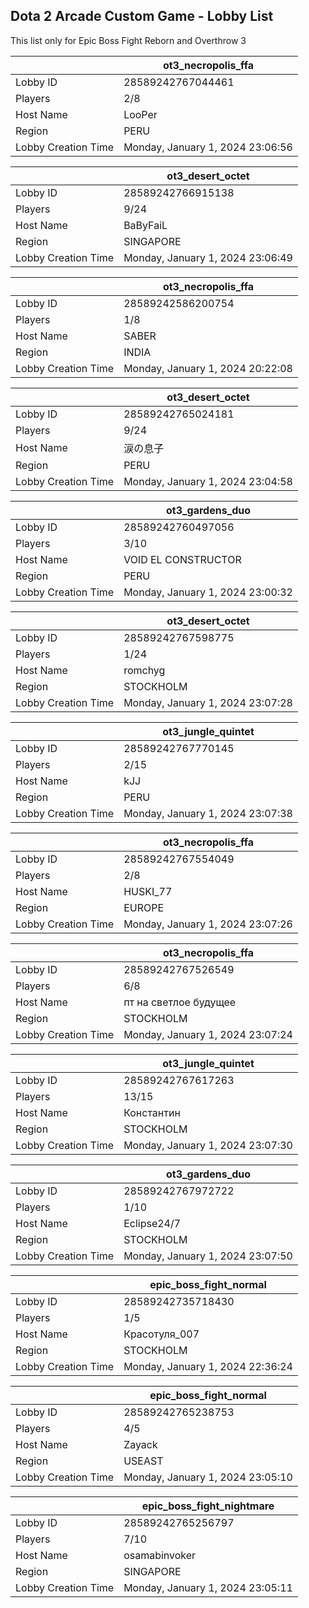 ## Dota 2 Arcade Custom Game - Lobby List

This list only for Epic Boss Fight Reborn and Overthrow 3

|  | ot3_necropolis_ffa |
| ------ | ------ |
| Lobby ID | 28589242767044461 |
| Players | 2/8 |
| Host Name | LooPer |
| Region | PERU |
| Lobby Creation Time | Monday, January 1, 2024 23:06:56 |


|  | ot3_desert_octet |
| ------ | ------ |
| Lobby ID | 28589242766915138 |
| Players | 9/24 |
| Host Name | BaByFaiL |
| Region | SINGAPORE |
| Lobby Creation Time | Monday, January 1, 2024 23:06:49 |


|  | ot3_necropolis_ffa |
| ------ | ------ |
| Lobby ID | 28589242586200754 |
| Players | 1/8 |
| Host Name | SABER |
| Region | INDIA |
| Lobby Creation Time | Monday, January 1, 2024 20:22:08 |


|  | ot3_desert_octet |
| ------ | ------ |
| Lobby ID | 28589242765024181 |
| Players | 9/24 |
| Host Name | 涙の息子 |
| Region | PERU |
| Lobby Creation Time | Monday, January 1, 2024 23:04:58 |


|  | ot3_gardens_duo |
| ------ | ------ |
| Lobby ID | 28589242760497056 |
| Players | 3/10 |
| Host Name | VOID EL CONSTRUCTOR |
| Region | PERU |
| Lobby Creation Time | Monday, January 1, 2024 23:00:32 |


|  | ot3_desert_octet |
| ------ | ------ |
| Lobby ID | 28589242767598775 |
| Players | 1/24 |
| Host Name | romchyg |
| Region | STOCKHOLM |
| Lobby Creation Time | Monday, January 1, 2024 23:07:28 |


|  | ot3_jungle_quintet |
| ------ | ------ |
| Lobby ID | 28589242767770145 |
| Players | 2/15 |
| Host Name | kJJ |
| Region | PERU |
| Lobby Creation Time | Monday, January 1, 2024 23:07:38 |


|  | ot3_necropolis_ffa |
| ------ | ------ |
| Lobby ID | 28589242767554049 |
| Players | 2/8 |
| Host Name | HUSKI_77 |
| Region | EUROPE |
| Lobby Creation Time | Monday, January 1, 2024 23:07:26 |


|  | ot3_necropolis_ffa |
| ------ | ------ |
| Lobby ID | 28589242767526549 |
| Players | 6/8 |
| Host Name | пт на светлое будущее |
| Region | STOCKHOLM |
| Lobby Creation Time | Monday, January 1, 2024 23:07:24 |


|  | ot3_jungle_quintet |
| ------ | ------ |
| Lobby ID | 28589242767617263 |
| Players | 13/15 |
| Host Name | Константин |
| Region | STOCKHOLM |
| Lobby Creation Time | Monday, January 1, 2024 23:07:30 |


|  | ot3_gardens_duo |
| ------ | ------ |
| Lobby ID | 28589242767972722 |
| Players | 1/10 |
| Host Name | Eclipse24/7 |
| Region | STOCKHOLM |
| Lobby Creation Time | Monday, January 1, 2024 23:07:50 |


|  | epic_boss_fight_normal |
| ------ | ------ |
| Lobby ID | 28589242735718430 |
| Players | 1/5 |
| Host Name | Красотуля_007 |
| Region | STOCKHOLM |
| Lobby Creation Time | Monday, January 1, 2024 22:36:24 |


|  | epic_boss_fight_normal |
| ------ | ------ |
| Lobby ID | 28589242765238753 |
| Players | 4/5 |
| Host Name | Zayack |
| Region | USEAST |
| Lobby Creation Time | Monday, January 1, 2024 23:05:10 |


|  | epic_boss_fight_nightmare |
| ------ | ------ |
| Lobby ID | 28589242765256797 |
| Players | 7/10 |
| Host Name | osamabinvoker |
| Region | SINGAPORE |
| Lobby Creation Time | Monday, January 1, 2024 23:05:11 |


